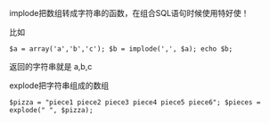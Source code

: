 implode把数组转成字符串的函数，在组合SQL语句时候使用特好使！

比如 
```
$a = array('a','b','c'); $b = implode(',', $a); echo $b; 
```
返回的字符串就是 a,b,c

explode把字符串组成的数组 
```
$pizza = "piece1 piece2 piece3 piece4 piece5 piece6"; $pieces = explode(" ", $pizza);
```